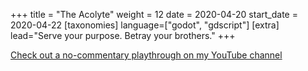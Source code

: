+++
title = "The Acolyte"
weight = 12
date = 2020-04-20
start_date = 2020-04-22
[taxonomies]
language=["godot", "gdscript"]
[extra]
lead="Serve your purpose. Betray your brothers."
+++

[Check out a no-commentary playthrough on my YouTube channel](https://www.youtube.com/watch?v=dHNv9RmldeQ)
